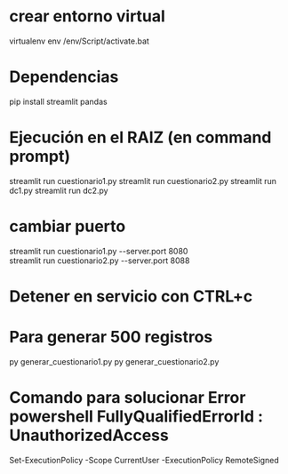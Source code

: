 # crear entorno virtual
virtualenv env
/env/Script/activate.bat
# Dependencias
pip install streamlit pandas
# Ejecución en el RAIZ (en command prompt)
streamlit run cuestionario1.py
streamlit run cuestionario2.py
streamlit run dc1.py
streamlit run dc2.py
# cambiar puerto
streamlit run cuestionario1.py --server.port 8080  
streamlit run cuestionario2.py --server.port 8088  
# Detener en servicio con CTRL+c
# Para generar 500 registros
py generar_cuestionario1.py
py generar_cuestionario2.py

# Comando para solucionar Error powershell FullyQualifiedErrorId : UnauthorizedAccess
Set-ExecutionPolicy -Scope CurrentUser -ExecutionPolicy RemoteSigned

